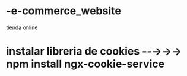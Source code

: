 # -e-commerce_website

tienda online

# instalar libreria de cookies --→→→ npm install ngx-cookie-service
